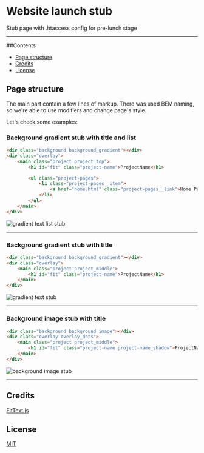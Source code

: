 # Website launch stub

Stub page with .htaccess config for pre-lunch stage

---

##Contents
* [Page structure](#pge-structure)
* [Credits](#credits)
* [License](#license)


## Page structure 
The main part contain a few lines of markup. There was used BEM naming, so we're able to use modifiers and change page's style.

Let's check some examples:

### Background gradient stub with title and list
```html
<div class="background background_gradient"></div>
<div class="overlay">
    <main class="project project_top">
        <h1 id="fit" class="project-name">ProjectName</h1>

        <ul class="project-pages">
            <li class="project-pages__item">
                <a href="home.html" class="project-pages__link">Home Page</a>
            </li>
        </ul>
    </main>
</div>
```

![gradient text list stub](https://github.com/website-templates/website-launch-stubs/blob/master/test_screenshots/gradient-text-list-stub.jpg)

---

### Background gradient stub with title
```html
<div class="background background_gradient"></div>
<div class="overlay">
    <main class="project project_middle">
        <h1 id="fit" class="project-name">ProjectName</h1>
    </main>
</div>
```

![gradient text stub](https://github.com/website-templates/website-launch-stubs/blob/master/test_screenshots/gradient-text-stub.jpg)

---

### Background image stub with title
```html
<div class="background background_image"></div>
<div class="overlay overlay_dots">
    <main class="project project_middle">
        <h1 id="fit" class="project-name project-name_shadow">ProjectName</h1>
    </main>
</div>
```

![background image stub](https://github.com/website-templates/website-launch-stubs/blob/master/test_screenshots/background-image-stub.jpg)

---

## Credits
[FitText.js](https://github.com/adactio/FitText.js)

## License
[MIT](http://opensource.org/licenses/MIT)
